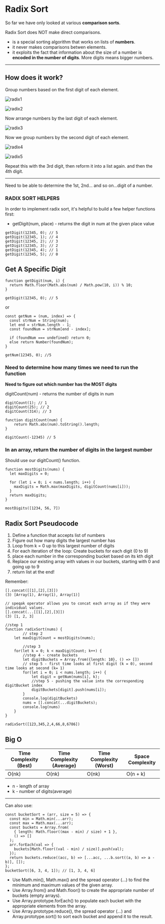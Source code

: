 # Radix Sort

So far we have only looked at various **comparison sorts**.

Radix Sort does NOT make direct comparisons.

- is a special sorting algorithm that works on lists of **numbers**.
- it never makes comparisons betwen elements.
- it exploits the fact that information about the size of a number is **encoded in the number of digits**. More digits means bigger numbers.

---

## How does it work?

Group numbers based on the first digit of each element.

![radix1](/images/radix1.png)

![radix2](/images/radix2.png)

Now arrange numbers by the last digit of each element.

![radix3](/images/radix3.png)

Now we group numbers by the second digit of each element.

![radix4](/images/radix4.png)

![radix5](/images/radix5.png)

Repeat this with the 3rd digit, then reform it into a list again.
and then the 4th digit.

---

Need to be able to determine the 1st, 2nd... and so on...digit of a number.

### RADIX SORT HELPERS

In order to implement radix sort, it's helpful to build a few helper functions first:

- getDigit(num, place) - returns the digit in num at the given place value

```
getDigit(12345, 0); // 5
getDigit(12345, 1); // 4
getDigit(12345, 2); // 3
getDigit(12345, 3); // 2
getDigit(12345, 4); // 1
getDigit(12345, 5); // 0
```

## Get A Specific Digit

```
function getDigit(num, i) {
  return Math.floor(Math.abs(num) / Math.pow(10, i)) % 10;
}

getDigit(12345, 0); // 5
```

or

```
const getNum = (num, index) => {
  const strNum = String(num);
  let end = strNum.length - 1;
  const foundNum = strNum[end - index];

  if (foundNum === undefined) return 0;
  else return Number(foundNum);
}

getNum(12345, 0); //5
```

### Need to determine how many times we need to run the function

**Need to figure out which number has the MOST digits**

digitCount(num) - returns the number of digits in num

```
digitCount(1); // 1
digitCount(25); // 2
digitCount(314); // 3
```

```
function digitCount(num) {
    return Math.abs(num).toString().length;
}

digitCount(-12345) // 5
```

### In an array, return the number of digits in the largest number

Should use our digitCount() function.

```
function mostDigits(nums) {
  let maxDigits = 0;

  for (let i = 0; i < nums.length; i++) {
    maxDigits = Math.max(maxDigits, digitCount(nums[i]));
  }
  return maxDigits;
}

mostDigits([1234, 56, 7])
```

## Radix Sort Pseudocode

1. Define a function that accepts list of numbers
1. Figure out how many digits the largest number has
1. Loop from k = 0 up to this largest number of digits
1. For each iteration of the loop: Create buckets for each digit (0 to 9)
1. place each number in the corresponding bucket based on its kth digit
1. Replace our existing array with values in our buckets, starting with 0 and going up to 9
1. return list at the end!

Remember:

```
[].concat([[1],[2],[3]])
(3) [Array(1), Array(1), Array(1)]

// speqak operator allows you to concat each array as if they were individual values.
[].concat(...[[1],[2],[3]])
(3) [1, 2, 3]
```

```
//step 1
function radixSort(nums) {
        // step 2
    let maxDigitCount = mostDigits(nums);

        //step 3
    for(let k = 0; k < maxDigitCount; k++) {
        //step 4 - create buckets
        let digitBuckets = Array.from({length: 10}, () => [])
        // step 5 - first time looks at first digit (k = 0), second time looks at second (k= 1)
        for(let i = 0; i < nums.length; i++) {
            let digit = getNum(nums[i], k);
            //step 5 - pushing the value into the corresponding digitBucket index
            digitBuckets[digit].push(nums[i]);
        }
        console.log(digitBuckets)
        nums = [].concat(...digitBuckets);
        console.log(nums)
    }
}

radixSort([123,345,2,4,66,8,6786])
```

## Big O

| Time Complexity (Best) | Time Complexity (Average) | Time Complexity (Worst) | Space Complexity |
| ---------------------- | ------------------------- | ----------------------- | ---------------- |
| O(nk)                  | O(nk)                     | O(nk)                   | O(n + k)         |

- n - length of array
- k - number of digits(average)


---

Can also use:
```
const bucketSort = (arr, size = 5) => {
  const min = Math.min(...arr);
  const max = Math.max(...arr);
  const buckets = Array.from(
    { length: Math.floor((max - min) / size) + 1 },
    () => []
  );
  arr.forEach(val => {
    buckets[Math.floor((val - min) / size)].push(val);
  });
  return buckets.reduce((acc, b) => [...acc, ...b.sort((a, b) => a - b)], []);
};
bucketSort([6, 3, 4, 1]); // [1, 3, 4, 6]
```

- Use Math.min(), Math.max() and the spread operator (...) to find the minimum and maximum values of the given array.
- Use Array.from() and Math.floor() to create the appropriate number of buckets (empty arrays).
- Use Array.prototype.forEach() to populate each bucket with the appropriate elements from the array.
- Use Array.prototype.reduce(), the spread operator (...) and Array.prototype.sort() to sort each bucket and append it to the result.